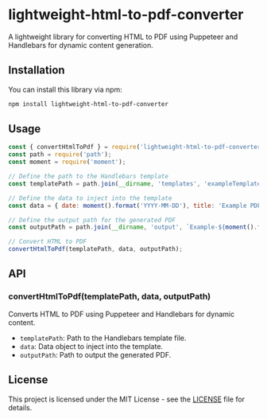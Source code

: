 # lightweight-html-to-pdf-converter

A lightweight library for converting HTML to PDF using Puppeteer and Handlebars for dynamic content generation.

## Installation

You can install this library via npm:

```bash
npm install lightweight-html-to-pdf-converter
```

## Usage

```javascript
const { convertHtmlToPdf } = require('lightweight-html-to-pdf-converter');
const path = require('path');
const moment = require('moment');

// Define the path to the Handlebars template
const templatePath = path.join(__dirname, 'templates', 'exampleTemplate.hbs');

// Define the data to inject into the template
const data = { date: moment().format('YYYY-MM-DD'), title: 'Example PDF' };

// Define the output path for the generated PDF
const outputPath = path.join(__dirname, 'output', `Example-${moment().format('YYYYMMDDHHmmss')}.pdf`);

// Convert HTML to PDF
convertHtmlToPdf(templatePath, data, outputPath);
```

## API

### convertHtmlToPdf(templatePath, data, outputPath)

Converts HTML to PDF using Puppeteer and Handlebars for dynamic content.

- `templatePath`: Path to the Handlebars template file.
- `data`: Data object to inject into the template.
- `outputPath`: Path to output the generated PDF.

## License

This project is licensed under the MIT License - see the [LICENSE](LICENSE) file for details.
